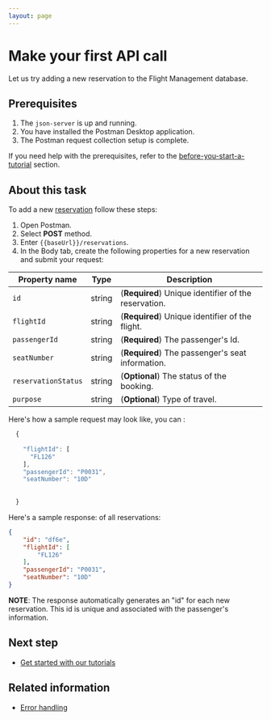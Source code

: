 ```yaml
---
layout: page
---
```


# Make your first API call

 Let us try adding a new reservation to the Flight Management database.

## Prerequisites

1. The ```json-server``` is up and running.
1. You have installed the Postman Desktop application.
1. The Postman request collection setup is complete.

If you need help with the prerequisites, refer to the [before-you-start-a-tutorial](before-you-start-a-tutorial.md) section.

## About this task

To add a new [reservation](../reference/resource/reservation.md) follow these steps:

1. Open Postman.
1. Select **POST** method.
1. Enter ```{{baseUrl}}/reservations```.
1. In the Body tab, create the following properties for a new reservation and submit your request:

| Property name | Type | Description |
| ------------- | ----------- | ----------- |
| `id` | string | (**Required**) Unique identifier of the reservation. |
| `flightId` | string | (**Required**) Unique identifier of the flight. |
| `passengerId` | string | (**Required**) The passenger's Id. |
| `seatNumber` | string | (**Required**) The passenger's seat information. |
| `reservationStatus` | string | (**Optional**) The status of the booking. |
| `purpose` | string | (**Optional**) Type of travel. |

Here's how a sample request may look like, you can :

```js
  {
    
    "flightId": [
      "FL126"
    ],
    "passengerId": "P0031",
    "seatNumber": "10D"
   
    
  }
 ```

 Here's a sample response: of all reservations:

```json
{
    "id": "df6e",
    "flightId": [
        "FL126"
    ],
    "passengerId": "P0031",
    "seatNumber": "10D"
}
```

**NOTE**: The response automatically generates an "id" for each new reservation.
This id is unique and associated with the passenger's information.

## Next step

- [Get started with our tutorials](../tutorials/all-tutorials.md)

## Related information

- [Error handling](../reference/error-handling.md)